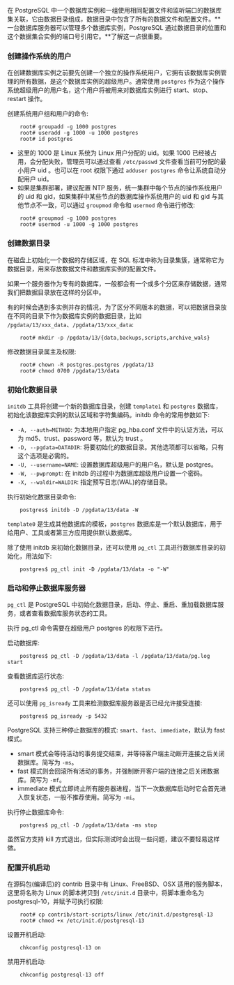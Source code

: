 
在 PostgreSQL 中一个数据库实例和一组使用相同配置文件和监听端口的数据库集关联，它由数据目录组成，数据目录中包含了所有的数据文件和配置文件。**一台数据库服务器可以管理多个数据库实例，PostgreSQL 通过数据目录的位置和这个数据集合实例的端口号引用它。**了解这一点很重要。


### 创建操作系统的用户

在创建数据库实例之前要先创建一个独立的操作系统用户，它拥有该数据库实例管理的所有数据，是这个数据库实例的超级用户。通常使用 `postgres` 作为这个操作系统超级用户的用户名，这个用户将被用来对数据库实例进行 start、stop、restart 操作。

创建系统用户组和用户的命令:
```shell
    root# groupadd -g 1000 postgres
    root# useradd -g 1000 -u 1000 postgres
    root# id postgres
```
* 这里的 1000 是 Linux 系统为 Linux 用户分配的 uid。如果 1000 已经被占用，会分配失败，管理员可以通过查看 `/etc/passwd` 文件查看当前可分配的最小用户 uid 。也可以在 root 权限下通过 `adduser postgres` 命令让系统自动分配用户 uid。
* 如果是集群部署，建议配置 NTP 服务，统一集群中每个节点的操作系统用户的 uid 和 gid，如果集群中某些节点的数据库操作系统用户的 uid 和 gid 与其他节点不一致，可以通过 `groupmod` 命令和 `usermod` 命令进行修改:
```shell
    root# groupmod -g 1000 postgres
    root# usermod -u 1000 -g 1000 postgres
```


### 创建数据目录

在磁盘上初始化一个数据的存储区域，在 SQL 标准中称为目录集簇，通常称它为数据目录，用来存放数据文件和数据库实例的配置文件。

如果一个服务器作为专有的数据库，一般都会有一个或多个分区来存储数据，通常我们把数据目录放在这样的分区中。

有的时候会遇到多实例并存的情况，为了区分不同版本的数据，可以把数据目录放在不同的目录下作为数据库实例的数据目录，比如 `/pgdata/13/xxx_data`、`/pgdata/13/xxx_data`:
```shell
    root# mkdir -p /pgdata/13/{data,backups,scripts,archive_wals}
```
修改数据目录属主及权限:
```shell
    root# chown -R postgres.postgres /pgdata/13
    root# chmod 0700 /pgdata/13/data
```


### 初始化数据目录

`initdb` 工具将创建一个新的数据库目录，创建 `template1` 和 `postgres` 数据库，初始化该数据库实例的默认区域和字符集编码。initdb 命令的常用参数如下:
* `-A, --auth=METHOD`: 为本地用户指定 pg_hba.conf 文件中的认证方法，可以为 md5、trust、password 等，默认为 trust 。
* `-D, --pgdata=DATADIR`: 将要初始化的数据目录。其他选项都可以省略，只有这个选项是必需的。
* `-U, --username=NAME`: 设置数据库超级用户的用户名，默认是 postgres。
* `-W, --pwprompt`: 在 initdb 的过程中为数据库超级用户设置一个密码。
* `-X, --waldir=WALDIR`: 指定预写日志(WAL)的存储目录。

执行初始化数据目录命令:
```shell
    postgres$ initdb -D /pgdata/13/data -W
```
`template0` 是生成其他数据库的模板，`postgres` 数据库是一个默认数据库，用于给用户、工具或者第三方应用提供默认数据库。

除了使用 initdb 来初始化数据目录，还可以使用 `pg_ctl` 工具进行数据库目录的初始化，用法如下:
```shell
    postgres$ pg_ctl init -D /pgdata/13/data -o "-W"
```


### 启动和停止数据库服务器

`pg_ctl` 是 PostgreSQL 中初始化数据目录，启动、停止、重启、重加载数据库服务，或者查看数据库服务状态的工具。

执行 pg_ctl 命令需要在超级用户 postgres 的权限下进行。

启动数据库:
```shell
    postgres$ pg_ctl -D /pgdata/13/data -l /pgdata/13/data/pg.log start
```

查看数据库运行状态:
```shell
    postgres$ pg_ctl -D /pgdata/13/data status
```

还可以使用 `pg_isready` 工具来检测数据库服务器是否已经允许接受连接:
```shell
    postgres$ pg_isready -p 5432
```

PostgreSQL 支持三种停止数据库的模式: `smart`、`fast`、`immediate`，默认为 fast 模式。
- smart 模式会等待活动的事务提交结束，并等待客户端主动断开连接之后关闭数据库。简写为 `-ms`。
- fast 模式则会回滚所有活动的事务，并强制断开客户端的连接之后关闭数据库。简写为 `-mf`。
- immediate 模式立即终止所有服务器进程，当下一次数据库启动时它会首先进入恢复状态，一般不推荐使用。简写为 `-mi`。

执行停止数据库命令:
```shell
    postgres$ pg_ctl -D /pgdata/13/data -ms stop
```
虽然官方支持 kill 方式退出，但实际测试时会出现一些问题，建议不要轻易这样做。


### 配置开机启动

在源码包(编译后)的 contrib 目录中有 Linux、FreeBSD、OSX 适用的服务脚本，这里将名称为 Linux 的脚本拷贝到 `/etc/init.d` 目录中，将脚本重命名为 postgresql-10，并赋予可执行权限:
```shell
    root# cp contrib/start-scripts/linux /etc/init.d/postgresql-13
    root# chmod +x /etc/init.d/postgresql-13
```

设置开机启动:
```shell
    chkconfig postgresql-13 on
```

禁用开机启动:
```shell
    chkconfig postgresql-13 off
```
